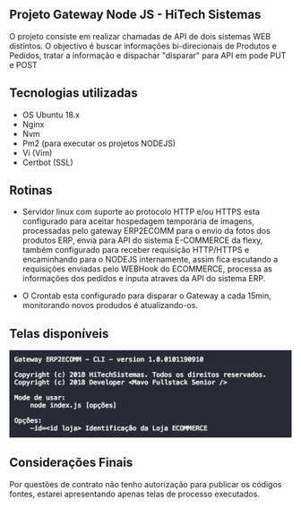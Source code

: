 ## Projeto Gateway Node JS - HiTech Sistemas

O projeto consiste em realizar chamadas de API de dois sistemas WEB distintos. O objectivo é buscar informações bi-direcionais de Produtos e Pedidos, tratar a informação e dispachar "disparar" para API em pode PUT e POST

## Tecnologias utilizadas

- OS Ubuntu 18.x
- Nginx
- Nvm
- Pm2 (para executar os projetos NODEJS)
- Vi (Vim)
- Certbot (SSL)
  
## Rotinas

- Servidor linux com suporte ao protocolo HTTP e/ou HTTPS esta configurado para aceitar hospedagem temporária de imagens, processadas pelo gateway ERP2ECOMM para o envio da fotos dos produtos ERP, envia para API do sistema E-COMMERCE da flexy, também configurado para receber requisição HTTP/HTTPS e encaminhando para o NODEJS internamente, assim fica escutando a requisições enviadas pelo WEBHook do ECOMMERCE, processa as informações dos pedidos e inputa atraves da API do sistema ERP.

- O Crontab esta configurado para disparar o Gateway a cada 15min, monitorando novos produdos é atualizando-os.

## Telas disponíveis

![Console](https://raw.githubusercontent.com/m4v0/HiTechSistemas/master/ERP2COMM/ERP2ECOMM-CLI-SCREEN-01.png)

## Considerações Finais

Por questões de contrato não tenho autorização para publicar os códigos fontes, estarei apresentando apenas telas de processo executados.

